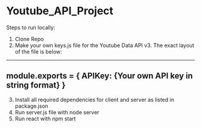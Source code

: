# Youtube_API_Project

Steps to run locally:

1. Clone Repo
2. Make your own keys.js file for the Youtube Data API v3. The exact layout of the file is below:
-----------------------------------------------------
  module.exports = {
    APIKey: {Your own API key in string format}
  }
-----------------------------------------------------
3. Install all required dependencies for client and server as listed in package.json
4. Run server.js file with node server
5. Run react with npm start

